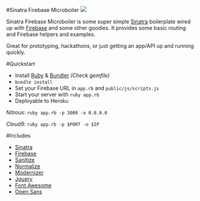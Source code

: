 #Sinatra Firebase Microboiler
<img src="https://www.herokucdn.com/deploy/button.svg">

Sinatra Firebase Microboiler is some super simple [Sinatra](http://www.sinatrarb.com/) 
boilerplate wired up with [Firebase](http://www.firebase.com/) and some other goodies. 
It provides some basic routing and Firebase helpers and examples.

Great for prototyping, hackathons, or just getting an app/API up and running quickly.



#Quickstart
- Install [Ruby](https://www.ruby-lang.org/en/) & [Bundler](http://bundler.io/) <i>(Check gemfile)</i>
- <code>bundle install</code>
- Set your Firebase URL in <code>app.rb</code> and <code>public/js/scripts.js</code>
- Start your server with <code>ruby app.rb</code>
- Deployable to Heroku



*Nitrous*: <code>ruby app.rb -p 3000 -o 0.0.0.0</code>

*Cloud9*: <code>ruby app.rb -p $PORT -o $IP</code>



#Includes
- [Sinatra](http://www.sinatrarb.com/)
- [Firebase](https://github.com/oscardelben/firebase-ruby)
- [Sanitize](https://github.com/rgrove/sanitize)
- [Normalize](https://necolas.github.io/normalize.css/)
- [Modernizer](https://modernizr.com/)
- [Jquery](https://jquery.com/)
- [Font Awesome](https://fortawesome.github.io/Font-Awesome/)
- [Open Sans](https://www.google.com/fonts/specimen/Open+Sans)
